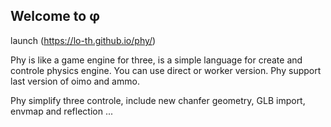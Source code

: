 ## Welcome to &phi;

launch (https://lo-th.github.io/phy/)

Phy is like a game engine for three, is a simple language for create and controle physics engine.
You can use direct or worker version. Phy support last version of oimo and ammo.

Phy simplify three controle, include new chanfer geometry, GLB import, envmap and reflection ...